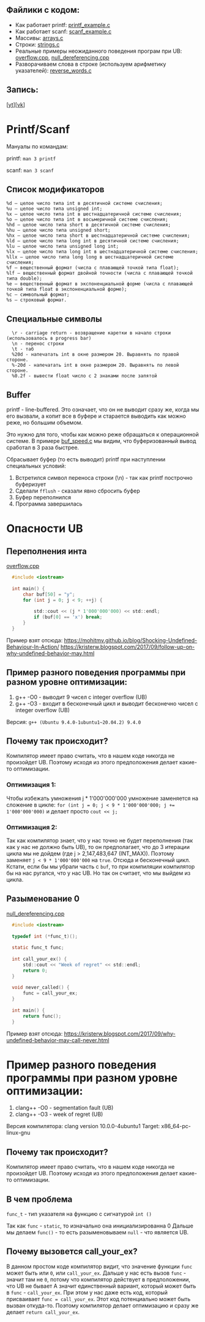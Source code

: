## Файлики с кодом:
- Как работает printf: [printf_example.c](printf_example.c)
- Как работает scanf: [scanf_example.c](scanf_example.c)
- Массивы: [arrays.c](arrays.c)
- Строки: [strings.c](strings.c)
- Реальные примеры неожиданного поведения програм при UB: [overflow.cpp](overflow.cpp), [null_dereferencing.cpp](null_dereferencing.cpp)
- Разворачиваем слова в строке (используем арифметику указателей): [reverse_words.c](reverse_words.c)

## Запись:
[[yt](https://youtu.be/Dy27sxfRakk)][[vk](https://vk.com/video-221776054_456239039)] 

# Printf/Scanf

Мануалы по командам:

printf:  `man 3 printf`

scanf:   `man 3 scanf`

## Список модификаторов

```
%d — целое число типа int в десятичной системе счисления;
%u — целое число типа unsigned int;
%x — целое число типа int в шестнадцатеричной системе счисления;
%o — целое число типа int в восьмеричной системе счисления;
%hd — целое число типа short в десятичной системе счисления;
%hu — целое число типа unsigned short;
%hx — целое число типа short в шестнадцатеричной системе счисления;
%ld — целое число типа long int в десятичной системе счисления;
%lu — целое число типа unsigned long int;
%lx — целое число типа long int в шестнадцатеричной системе счисления;
%llx — целое число типа long long в шестнадцатеричной системе счисления;
%f — вещественный формат (числа с плавающей точкой типа float);
%lf — вещественный формат двойной точности (числа с плавающей точкой типа double);
%e — вещественный формат в экспоненциальной форме (числа с плавающей точкой типа float в экспоненциальной форме);
%c — символьный формат;
%s — строковый формат.
```

## Специальные символы

```
  \r - carriage return - возвращение каретки в начало строки (использовалось в progress bar)
  \n - перенос строки
  \t - таб
  %20d - напечатать int в окне размером 20. Выравнять по правой стороне.
  %-20d - напечатать int в окне размером 20. Выравнять по левой стороне.
  %0.2f - вывести float число с 2 знаками после запятой
```

## Buffer

printf - line-buffered. Это означает, что он не выводит сразу же, когда мы его вызвали, а копит все в буфере и старается выводить как можно реже, но большим объемом.

Это нужно для того, чтобы как можно реже обращаться к операционной системе. В примере [buf_speed.c](buf_speed.c) мы видим, что буферизованный вывод сработал в 3 раза быстрее.

Сбрасывает буфер (то есть выводит) printf при наступлении специальных условий:

1. Встретился символ переноса строки (\n) - так как printf построчно буферизует
2. Сделали `fflush` - сказали явно сбросить буфер
3. Буфер переполнился
4. Программа завершилась

# Опасности UB

## Переполнения инта

[overflow.cpp](overflow.cpp)

```c
  #include <iostream>
  
  int main() {
      char buf[50] = "y";
      for (int j = 0; j < 9; ++j) {
  
          std::cout << (j * 1'000'000'000) << std::endl;
          if (buf[0] == 'x') break;
      }
  }
```


Пример взят отсюда: https://mohitmv.github.io/blog/Shocking-Undefined-Behaviour-In-Action/
https://kristerw.blogspot.com/2017/09/follow-up-on-why-undefined-behavior-may.html

## Пример разного поведения программы при разном уровне оптимизации:

1. g++ -O0 - выводит 9 чисел с integer overflow (UB)
2. g++ -O3 - входит в бесконечный цикл и выводит бесконечно чисел с integer overflow (UB)

Версия: `g++ (Ubuntu 9.4.0-1ubuntu1~20.04.2) 9.4.0`

## Почему так происходит?
Компилятор имеет право считать, что в нашем коде никогда не произойдет UB. Поэтому исходя из этого предположения делает какие-то оптимизации.

### Оптимизация 1:
Чтобы избежать умножения j * 1'000'000'000 умножение заменяется на сложение в цикле:
`for (int j = 0; j < 9 * 1'000'000'000; j += 1'000'000'000)` и делает просто `cout << j;`

### Оптимизация 2:
Так как компилятор знает, что у нас точно не будет переполнения (так как у нас не должно быть UB), то он предполагает, что до 3 итерации 
цикла мы не дойдем (где j > 2,147,483,647 (INT_MAX)). Поэтому заменяет `j < 9 * 1'000'000'000` на `true`. Отсюда и бесконечный цикл.
Кстати, если бы мы убрали часть с `buf`, то при компиляции компилятор бы на нас ругался, что у нас UB. Но так он считает, что мы выйдем из цикла.

## Разыменование 0

[null_dereferencing.cpp](null_dereferencing.cpp)

```c
  #include <iostream>
  
  typedef int (*func_t)();
  
  static func_t func;
  
  int call_your_ex() {
      std::cout << "Week of regret" << std::endl;
      return 0;
  }
  
  void never_called() {
      func = call_your_ex;
  }
  
  int main() {
      return func();
  }
```

Пример взят отсюда:
https://kristerw.blogspot.com/2017/09/why-undefined-behavior-may-call-never.html

# Пример разного поведения программы при разном уровне оптимизации:

1. clang++ -O0 - segmentation fault (UB)
2. clang++ -O3 - week of regret (UB)

Версия компилятора: clang version 10.0.0-4ubuntu1 Target: x86_64-pc-linux-gnu


## Почему так происходит?

Компилятор имеет право считать, что в нашем коде никогда не произойдет UB. Поэтому исходя из этого предположения делает какие-то оптимизации.

## В чем проблема
`func_t` - тип указателя на функцию с сигнатурой `int ()`

Так как `func` - `static`, то изначально она инициализированна 0
Дальше мы делаем `func()` - то есть разыменовываем `null` - что является UB.

## Почему вызовется call_your_ex?

В данном простом коде компилятор видит, что значение функции `func` может быть или `0`, или `call_your_ex`.
Дальше у нас есть вызов `func` - значит там не `0`, потому что компилятор действует в предположении, что UB не бывает
А значит единственный вариант, который может быть в `func` - `call_your_ex`. При этом у нас даже есть код, который присваивает `func = call_your_ex`.
Этот код потенциально может быть вызван откуда-то. Поэтому компилятор делает оптимизацию и сразу же делает `return call_your_ex`.


